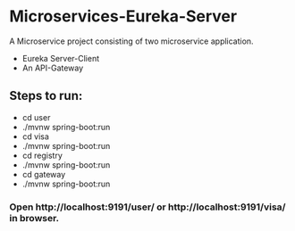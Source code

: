 # Microservices-Eureka-Server

A Microservice project consisting of two microservice application.
- Eureka Server-Client
- An API-Gateway

## Steps to run:
- cd user
- ./mvnw spring-boot:run
- cd visa
- ./mvnw spring-boot:run
- cd registry
- ./mvnw spring-boot:run
- cd gateway
- ./mvnw spring-boot:run

### Open http://localhost:9191/user/ or http://localhost:9191/visa/ in browser. 



